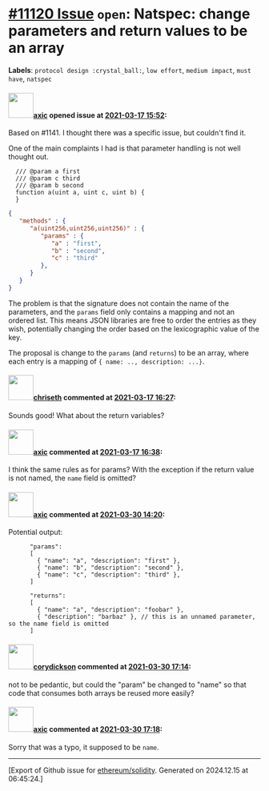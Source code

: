 # [\#11120 Issue](https://github.com/ethereum/solidity/issues/11120) `open`: Natspec: change parameters and return values to be an array
**Labels**: `protocol design :crystal_ball:`, `low effort`, `medium impact`, `must have`, `natspec`


#### <img src="https://avatars.githubusercontent.com/u/20340?v=4" width="50">[axic](https://github.com/axic) opened issue at [2021-03-17 15:52](https://github.com/ethereum/solidity/issues/11120):

Based on #1141. I thought there was a specific issue, but couldn't find it.

One of the main complaints I had is that parameter handling is not well thought out.
```solidity
  /// @param a first
  /// @param c third
  /// @param b second
  function a(uint a, uint c, uint b) {
  }
```

```json
{
   "methods" : {
      "a(uint256,uint256,uint256)" : {
         "params" : {
            "a" : "first",
            "b" : "second",
            "c" : "third"
         },
      }
   }
}
```

The problem is that the signature does not contain the name of the parameters, and the `params` field only contains a mapping and not an ordered list. This means JSON libraries are free to order the entries as they wish, potentially changing the order based on the lexicographic value of the key.

The proposal is change to the `params` (and `returns`) to be an array, where each entry is a mapping of `{ name: .., description: ...}`.

#### <img src="https://avatars.githubusercontent.com/u/9073706?v=4" width="50">[chriseth](https://github.com/chriseth) commented at [2021-03-17 16:27](https://github.com/ethereum/solidity/issues/11120#issuecomment-801225469):

Sounds good! What about the return variables?

#### <img src="https://avatars.githubusercontent.com/u/20340?v=4" width="50">[axic](https://github.com/axic) commented at [2021-03-17 16:38](https://github.com/ethereum/solidity/issues/11120#issuecomment-801233731):

I think the same rules as for params? With the exception if the return value is not named, the `name` field is omitted?

#### <img src="https://avatars.githubusercontent.com/u/20340?v=4" width="50">[axic](https://github.com/axic) commented at [2021-03-30 14:20](https://github.com/ethereum/solidity/issues/11120#issuecomment-810300575):

Potential output:
```
      "params":
      [
        { "name": "a", "description": "first" },
        { "name": "b", "description": "second" },
        { "name": "c", "description": "third" },
      ]
```

```
      "returns":
      [
        { "name": "a", "description": "foobar" },
        { "description": "barbaz" }, // this is an unnamed parameter, so the name field is omitted
      ]
```

#### <img src="https://avatars.githubusercontent.com/u/7246942?u=552bf1721a0a91e5097d712690b927579d12add2&v=4" width="50">[corydickson](https://github.com/corydickson) commented at [2021-03-30 17:14](https://github.com/ethereum/solidity/issues/11120#issuecomment-810433750):

not to be pedantic, but could the "param" be changed to "name" so that code that consumes both arrays be reused more easily?

#### <img src="https://avatars.githubusercontent.com/u/20340?v=4" width="50">[axic](https://github.com/axic) commented at [2021-03-30 17:18](https://github.com/ethereum/solidity/issues/11120#issuecomment-810436269):

Sorry that was a typo, it supposed to be `name`.


-------------------------------------------------------------------------------



[Export of Github issue for [ethereum/solidity](https://github.com/ethereum/solidity). Generated on 2024.12.15 at 06:45:24.]
